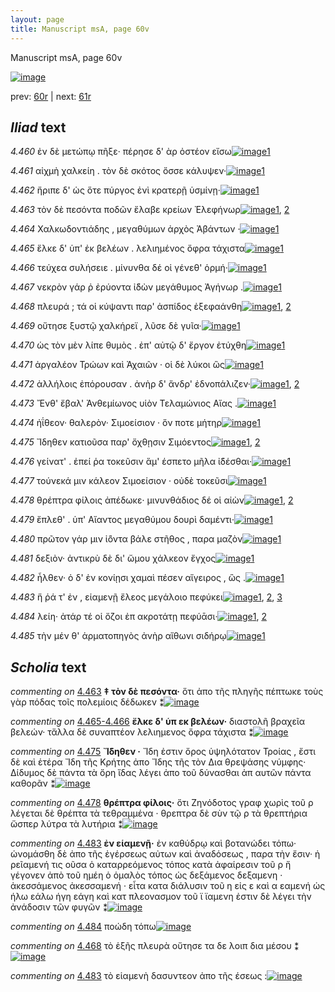 ```yaml
---
layout: page
title: Manuscript msA, page 60v
---
```


Manuscript msA, page 60v

[![image](http://www.homermultitext.org/iipsrv?OBJ=IIP,1.0&FIF=/project/homer/pyramidal/deepzoom/hmt/vaimg/2017a/VA060VN_0562.tif&WID=100&CVT=JPEG)](http://www.homermultitext.org/ict2/?urn=urn:cite2:hmt:vaimg.2017a:VA060VN_0562)

prev:  [60r](../60r) | next:  [61r](../61r)

## *Iliad* text

*4.460* <a id="4.460"/> ἐν δὲ μετώπῳ πῆξε· πέρησε δ' ὰρ ὀστέον εἴσω[![image](http://www.homermultitext.org/iipsrv?OBJ=IIP,1.0&FIF=/project/homer/pyramidal/deepzoom/hmt/vaimg/2017a/VA060VN_0562.tif&RGN=0.4695,0.2171,0.3774,0.0308&WID=1000&CVT=JPEG)](http://www.homermultitext.org/ict2/?urn=urn:cite2:hmt:vaimg.2017a:VA060VN_0562@0.4695,0.2171,0.3774,0.0308)[1](#msA_4.784)

*4.461* <a id="4.461"/> αἰχμὴ χαλκείη . τὸν δὲ σκότος ὄσσε κάλυψεν·[![image](http://www.homermultitext.org/iipsrv?OBJ=IIP,1.0&FIF=/project/homer/pyramidal/deepzoom/hmt/vaimg/2017a/VA060VN_0562.tif&RGN=0.4685,0.2329,0.3964,0.0331&WID=1000&CVT=JPEG)](http://www.homermultitext.org/ict2/?urn=urn:cite2:hmt:vaimg.2017a:VA060VN_0562@0.4685,0.2329,0.3964,0.0331)[1](#msA_4.784)

*4.462* <a id="4.462"/> ἤριπε δ' ὡς ὅτε πύργος ἐνὶ κρατερῇ ὑσμίνῃ·[![image](http://www.homermultitext.org/iipsrv?OBJ=IIP,1.0&FIF=/project/homer/pyramidal/deepzoom/hmt/vaimg/2017a/VA060VN_0562.tif&RGN=0.4675,0.2494,0.3534,0.0331&WID=1000&CVT=JPEG)](http://www.homermultitext.org/ict2/?urn=urn:cite2:hmt:vaimg.2017a:VA060VN_0562@0.4675,0.2494,0.3534,0.0331)[1](#msA_4.784)

*4.463* <a id="4.463"/> τὸν δὲ πεσόντα ποδῶν ἔλαβε κρείων Ἐλεφήνωρ[![image](http://www.homermultitext.org/iipsrv?OBJ=IIP,1.0&FIF=/project/homer/pyramidal/deepzoom/hmt/vaimg/2017a/VA060VN_0562.tif&RGN=0.4434,0.2682,0.4084,0.0331&WID=1000&CVT=JPEG)](http://www.homermultitext.org/ict2/?urn=urn:cite2:hmt:vaimg.2017a:VA060VN_0562@0.4434,0.2682,0.4084,0.0331)[1](#msA_4.784), [2](#msA_4.697)

*4.464* <a id="4.464"/> Χαλκωδοντιάδης , μεγαθύμων ἀρχὸς Ἀβάντων ·[![image](http://www.homermultitext.org/iipsrv?OBJ=IIP,1.0&FIF=/project/homer/pyramidal/deepzoom/hmt/vaimg/2017a/VA060VN_0562.tif&RGN=0.4675,0.2855,0.3934,0.0331&WID=1000&CVT=JPEG)](http://www.homermultitext.org/ict2/?urn=urn:cite2:hmt:vaimg.2017a:VA060VN_0562@0.4675,0.2855,0.3934,0.0331)[1](#msA_4.784)

*4.465* <a id="4.465"/> ἕλκε δ' ὑπ' ἐκ βελέων . λελιημένος ὄφρα τάχιστα[![image](http://www.homermultitext.org/iipsrv?OBJ=IIP,1.0&FIF=/project/homer/pyramidal/deepzoom/hmt/vaimg/2017a/VA060VN_0562.tif&RGN=0.4675,0.308,0.3934,0.0255&WID=1000&CVT=JPEG)](http://www.homermultitext.org/ict2/?urn=urn:cite2:hmt:vaimg.2017a:VA060VN_0562@0.4675,0.308,0.3934,0.0255)[1](#msA_4.784)

*4.466* <a id="4.466"/> τεύχεα συλήσειε . μίνυνθα δέ οἱ γένεθ' ὁρμή·[![image](http://www.homermultitext.org/iipsrv?OBJ=IIP,1.0&FIF=/project/homer/pyramidal/deepzoom/hmt/vaimg/2017a/VA060VN_0562.tif&RGN=0.4635,0.3268,0.3934,0.0255&WID=1000&CVT=JPEG)](http://www.homermultitext.org/ict2/?urn=urn:cite2:hmt:vaimg.2017a:VA060VN_0562@0.4635,0.3268,0.3934,0.0255)[1](#msA_4.784)

*4.467* <a id="4.467"/> νεκρὸν γάρ ῤ ἐρύοντα ἰ̈δὼν μεγάθυμος Ἀγήνωρ .[![image](http://www.homermultitext.org/iipsrv?OBJ=IIP,1.0&FIF=/project/homer/pyramidal/deepzoom/hmt/vaimg/2017a/VA060VN_0562.tif&RGN=0.4705,0.3464,0.3934,0.0255&WID=1000&CVT=JPEG)](http://www.homermultitext.org/ict2/?urn=urn:cite2:hmt:vaimg.2017a:VA060VN_0562@0.4705,0.3464,0.3934,0.0255)[1](#msA_4.784)

*4.468* <a id="4.468"/> πλευρά ; τά οἱ κύψαντι παρ' ἀσπίδος ἐξεφαάνθη[![image](http://www.homermultitext.org/iipsrv?OBJ=IIP,1.0&FIF=/project/homer/pyramidal/deepzoom/hmt/vaimg/2017a/VA060VN_0562.tif&RGN=0.4685,0.3659,0.3934,0.0278&WID=1000&CVT=JPEG)](http://www.homermultitext.org/ict2/?urn=urn:cite2:hmt:vaimg.2017a:VA060VN_0562@0.4685,0.3659,0.3934,0.0278)[1](#msA_4.784), [2](#msAim_4.875)

*4.469* <a id="4.469"/> οὔτησε ξυστῷ χαλκήρεϊ , λῦσε δὲ γυῖα·[![image](http://www.homermultitext.org/iipsrv?OBJ=IIP,1.0&FIF=/project/homer/pyramidal/deepzoom/hmt/vaimg/2017a/VA060VN_0562.tif&RGN=0.4515,0.3832,0.3934,0.0278&WID=1000&CVT=JPEG)](http://www.homermultitext.org/ict2/?urn=urn:cite2:hmt:vaimg.2017a:VA060VN_0562@0.4515,0.3832,0.3934,0.0278)[1](#msA_4.784)

*4.470* <a id="4.470"/> ὡς τὸν μὲν λίπε θυμὸς . ἐπ' αὐτῷ δ' ἔργον ἐτύχθη[![image](http://www.homermultitext.org/iipsrv?OBJ=IIP,1.0&FIF=/project/homer/pyramidal/deepzoom/hmt/vaimg/2017a/VA060VN_0562.tif&RGN=0.4675,0.4012,0.3934,0.0278&WID=1000&CVT=JPEG)](http://www.homermultitext.org/ict2/?urn=urn:cite2:hmt:vaimg.2017a:VA060VN_0562@0.4675,0.4012,0.3934,0.0278)[1](#msA_4.784)

*4.471* <a id="4.471"/> ἀργαλέον Τρώων καὶ Ἀχαιῶν · οἱ δὲ λύκοι ὣς[![image](http://www.homermultitext.org/iipsrv?OBJ=IIP,1.0&FIF=/project/homer/pyramidal/deepzoom/hmt/vaimg/2017a/VA060VN_0562.tif&RGN=0.4685,0.4192,0.3934,0.0278&WID=1000&CVT=JPEG)](http://www.homermultitext.org/ict2/?urn=urn:cite2:hmt:vaimg.2017a:VA060VN_0562@0.4685,0.4192,0.3934,0.0278)[1](#msA_4.784)

*4.472* <a id="4.472"/> ἀλλήλοις ἐπόρουσαν . ἀνὴρ δ' ἄνδρ' ἐδνοπάλιζεν·[![image](http://www.homermultitext.org/iipsrv?OBJ=IIP,1.0&FIF=/project/homer/pyramidal/deepzoom/hmt/vaimg/2017a/VA060VN_0562.tif&RGN=0.4675,0.4365,0.4124,0.0293&WID=1000&CVT=JPEG)](http://www.homermultitext.org/ict2/?urn=urn:cite2:hmt:vaimg.2017a:VA060VN_0562@0.4675,0.4365,0.4124,0.0293)[1](#msA_4.784), [2](#msA_4.706)

*4.473* <a id="4.473"/> Ἔνθ' ἔβαλ' Ἀνθεμίωνος υἱὸν Τελαμώνιος Αἴας .[![image](http://www.homermultitext.org/iipsrv?OBJ=IIP,1.0&FIF=/project/homer/pyramidal/deepzoom/hmt/vaimg/2017a/VA060VN_0562.tif&RGN=0.4625,0.4568,0.4224,0.0293&WID=1000&CVT=JPEG)](http://www.homermultitext.org/ict2/?urn=urn:cite2:hmt:vaimg.2017a:VA060VN_0562@0.4625,0.4568,0.4224,0.0293)[1](#msA_4.784)

*4.474* <a id="4.474"/> ἠΐθεον· θαλερὸν· Σιμοείσιον · ὅν ποτε μήτηρ[![image](http://www.homermultitext.org/iipsrv?OBJ=IIP,1.0&FIF=/project/homer/pyramidal/deepzoom/hmt/vaimg/2017a/VA060VN_0562.tif&RGN=0.4605,0.4733,0.3994,0.0293&WID=1000&CVT=JPEG)](http://www.homermultitext.org/ict2/?urn=urn:cite2:hmt:vaimg.2017a:VA060VN_0562@0.4605,0.4733,0.3994,0.0293)[1](#msA_4.784)

*4.475* <a id="4.475"/> Ἴδηθεν κατιοῦσα παρ' ὄχθῃσιν Σιμόεντος[![image](http://www.homermultitext.org/iipsrv?OBJ=IIP,1.0&FIF=/project/homer/pyramidal/deepzoom/hmt/vaimg/2017a/VA060VN_0562.tif&RGN=0.4665,0.4936,0.3994,0.0293&WID=1000&CVT=JPEG)](http://www.homermultitext.org/ict2/?urn=urn:cite2:hmt:vaimg.2017a:VA060VN_0562@0.4665,0.4936,0.3994,0.0293)[1](#msA_4.784), [2](#msA_4.709)

*4.476* <a id="4.476"/> γείνατ' . ἐπεί ῥα τοκεῦσιν ἅμ' έσπετο μῆλα ἰ̈δέσθαι·[![image](http://www.homermultitext.org/iipsrv?OBJ=IIP,1.0&FIF=/project/homer/pyramidal/deepzoom/hmt/vaimg/2017a/VA060VN_0562.tif&RGN=0.4665,0.5094,0.4334,0.0316&WID=1000&CVT=JPEG)](http://www.homermultitext.org/ict2/?urn=urn:cite2:hmt:vaimg.2017a:VA060VN_0562@0.4665,0.5094,0.4334,0.0316)[1](#msA_4.784)

*4.477* <a id="4.477"/> τούνεκά μιν κάλεον Σιμοείσιον · οὐδὲ τοκεῦσι[![image](http://www.homermultitext.org/iipsrv?OBJ=IIP,1.0&FIF=/project/homer/pyramidal/deepzoom/hmt/vaimg/2017a/VA060VN_0562.tif&RGN=0.4555,0.5297,0.4334,0.0316&WID=1000&CVT=JPEG)](http://www.homermultitext.org/ict2/?urn=urn:cite2:hmt:vaimg.2017a:VA060VN_0562@0.4555,0.5297,0.4334,0.0316)[1](#msA_4.784)

*4.478* <a id="4.478"/> θρέπτρα φίλοις ἀπέδωκε· μινυνθάδιος δέ οἱ αἰὼν[![image](http://www.homermultitext.org/iipsrv?OBJ=IIP,1.0&FIF=/project/homer/pyramidal/deepzoom/hmt/vaimg/2017a/VA060VN_0562.tif&RGN=0.4424,0.5485,0.4565,0.0316&WID=1000&CVT=JPEG)](http://www.homermultitext.org/ict2/?urn=urn:cite2:hmt:vaimg.2017a:VA060VN_0562@0.4424,0.5485,0.4565,0.0316)[1](#msA_4.784), [2](#msA_4.712)

*4.479* <a id="4.479"/> ἔπλεθ' . ὑπ' Αἴαντος μεγαθύμου δουρὶ δαμέντι·[![image](http://www.homermultitext.org/iipsrv?OBJ=IIP,1.0&FIF=/project/homer/pyramidal/deepzoom/hmt/vaimg/2017a/VA060VN_0562.tif&RGN=0.4575,0.5672,0.4154,0.0316&WID=1000&CVT=JPEG)](http://www.homermultitext.org/ict2/?urn=urn:cite2:hmt:vaimg.2017a:VA060VN_0562@0.4575,0.5672,0.4154,0.0316)[1](#msA_4.784)

*4.480* <a id="4.480"/> πρῶτον γάρ μιν ἰ̈όντα βάλε στῆθος , παρα μαζὸν[![image](http://www.homermultitext.org/iipsrv?OBJ=IIP,1.0&FIF=/project/homer/pyramidal/deepzoom/hmt/vaimg/2017a/VA060VN_0562.tif&RGN=0.4625,0.5868,0.4244,0.0316&WID=1000&CVT=JPEG)](http://www.homermultitext.org/ict2/?urn=urn:cite2:hmt:vaimg.2017a:VA060VN_0562@0.4625,0.5868,0.4244,0.0316)[1](#msA_4.784)

*4.481* <a id="4.481"/> δεξιὸν· ἀντικρὺ δὲ δι' ὤμου χάλκεον ἔγχος[![image](http://www.homermultitext.org/iipsrv?OBJ=IIP,1.0&FIF=/project/homer/pyramidal/deepzoom/hmt/vaimg/2017a/VA060VN_0562.tif&RGN=0.4625,0.6048,0.4044,0.0316&WID=1000&CVT=JPEG)](http://www.homermultitext.org/ict2/?urn=urn:cite2:hmt:vaimg.2017a:VA060VN_0562@0.4625,0.6048,0.4044,0.0316)[1](#msA_4.784)

*4.482* <a id="4.482"/> ἦλθεν· ὁ δ' ἐν κονίῃσι χαμαὶ πέσεν αἴγειρος , ὣς .[![image](http://www.homermultitext.org/iipsrv?OBJ=IIP,1.0&FIF=/project/homer/pyramidal/deepzoom/hmt/vaimg/2017a/VA060VN_0562.tif&RGN=0.4645,0.6206,0.4264,0.0346&WID=1000&CVT=JPEG)](http://www.homermultitext.org/ict2/?urn=urn:cite2:hmt:vaimg.2017a:VA060VN_0562@0.4645,0.6206,0.4264,0.0346)[1](#msA_4.784)

*4.483* <a id="4.483"/> ἥ ῥά τ' ἐν , εἱαμενῇ ἔλεος μεγάλοιο πεφύκει[![image](http://www.homermultitext.org/iipsrv?OBJ=IIP,1.0&FIF=/project/homer/pyramidal/deepzoom/hmt/vaimg/2017a/VA060VN_0562.tif&RGN=0.4595,0.6386,0.4074,0.0346&WID=1000&CVT=JPEG)](http://www.homermultitext.org/ict2/?urn=urn:cite2:hmt:vaimg.2017a:VA060VN_0562@0.4595,0.6386,0.4074,0.0346)[1](#msA_4.784), [2](#msA_4.718), [3](#msAim_4.876)

*4.484* <a id="4.484"/> λείη· ἀτάρ τέ οἱ ὄζοι ἐπ ακροτάτῃ πεφύᾱσι·[![image](http://www.homermultitext.org/iipsrv?OBJ=IIP,1.0&FIF=/project/homer/pyramidal/deepzoom/hmt/vaimg/2017a/VA060VN_0562.tif&RGN=0.4585,0.6551,0.4264,0.0391&WID=1000&CVT=JPEG)](http://www.homermultitext.org/ict2/?urn=urn:cite2:hmt:vaimg.2017a:VA060VN_0562@0.4585,0.6551,0.4264,0.0391)[1](#msAil_4.877), [2](#msA_4.784)

*4.485* <a id="4.485"/> τὴν μέν θ' ἁρματοπηγὸς ἀνὴρ αἴθωνι σιδήρῳ[![image](http://www.homermultitext.org/iipsrv?OBJ=IIP,1.0&FIF=/project/homer/pyramidal/deepzoom/hmt/vaimg/2017a/VA060VN_0562.tif&RGN=0.4645,0.6777,0.4264,0.0323&WID=1000&CVT=JPEG)](http://www.homermultitext.org/ict2/?urn=urn:cite2:hmt:vaimg.2017a:VA060VN_0562@0.4645,0.6777,0.4264,0.0323)[1](#msA_4.784)

## *Scholia* text

*commenting on* [4.463](#4.463)  <a id="msA_4.697"/> **‡ τὸν δὲ πεσόντα·** ὅτι ἀπο τῆς πληγῆς πέπτωκε τοὺς γὰρ πόδας τοῖς πολεμίοις δέδωκεν ⁑[![image](http://www.homermultitext.org/iipsrv?OBJ=IIP,1.0&FIF=/project/homer/pyramidal/deepzoom/hmt/vaimg/2017a/VA060VN_0562.tif&RGN=0.20928519,0.12240664,0.57369197,0.02033195&WID=1000&CVT=JPEG)](http://www.homermultitext.org/ict2/?urn=urn:cite2:hmt:vaimg.2017a:VA060VN_0562@0.20928519,0.12240664,0.57369197,0.02033195)

*commenting on* [4.465-4.466](#4.465-4.466)  <a id="msA_4.698"/> **ἔλκε δ' ὑπ εκ βελέων·** διαστολῆ βραχεῖα βελεών· τἄλλα δὲ συναπτέον λελιημενος ὄφρα τάχιστα ⁑[![image](http://www.homermultitext.org/iipsrv?OBJ=IIP,1.0&FIF=/project/homer/pyramidal/deepzoom/hmt/vaimg/2017a/VA060VN_0562.tif&RGN=0.21149595,0.13485477,0.60298452,0.02863071&WID=1000&CVT=JPEG)](http://www.homermultitext.org/ict2/?urn=urn:cite2:hmt:vaimg.2017a:VA060VN_0562@0.21149595,0.13485477,0.60298452,0.02863071)

*commenting on* [4.475](#4.475)  <a id="msA_4.709"/> **Ἴ̈δηθεν ·** Ἴδη ἐστιν ὄρος ὑψηλότατον Τροίας , ἔστι δὲ καὶ ἑτέρα Ἴδη τῆς Κρήτης ἀπο Ἴδης τῆς τὸν Δια θρεψάσης νύμφης· Δίδυμος δὲ πάντα τὰ ὄρη ἴδας λέγει ἀπο τοῦ δύνασθαι ἀπ αυτῶν πάντα καθορᾶν ⁑[![image](http://www.homermultitext.org/iipsrv?OBJ=IIP,1.0&FIF=/project/homer/pyramidal/deepzoom/hmt/vaimg/2017a/VA060VN_0562.tif&RGN=0.19786293,0.47178423,0.21444363,0.07634855&WID=1000&CVT=JPEG)](http://www.homermultitext.org/ict2/?urn=urn:cite2:hmt:vaimg.2017a:VA060VN_0562@0.19786293,0.47178423,0.21444363,0.07634855)

*commenting on* [4.478](#4.478)  <a id="msA_4.712"/> **θρέπτρα φίλοις·** ὅτι Ζηνόδοτος γραφ χωρὶς τοῦ ρ λέγεται δὲ θρέπτα τὰ τεθραμμένα · θρεπτρα δὲ σὺν τῷ ρ τὰ θρεπτήρια ὥσπερ λύτρα τὰ λυτήρια ⁑[![image](http://www.homermultitext.org/iipsrv?OBJ=IIP,1.0&FIF=/project/homer/pyramidal/deepzoom/hmt/vaimg/2017a/VA060VN_0562.tif&RGN=0.19620486,0.54481328,0.22107590,0.07261411&WID=1000&CVT=JPEG)](http://www.homermultitext.org/ict2/?urn=urn:cite2:hmt:vaimg.2017a:VA060VN_0562@0.19620486,0.54481328,0.22107590,0.07261411)

*commenting on* [4.483](#4.483)  <a id="msA_4.718"/> **ἐν εἱαμενῇ·** ἐν καθύδρῳ καὶ βοτανώδει τόπω· ὡνομάσθη δὲ ἀπο τῆς ἐγέρσεως αὐτων καὶ ἀναδόσεως , παρα τὴν ἔσιν· ἠ ρεῖαμενή τις οῦσα ὁ καταρρεόμενος τόπος κατὰ ἀφαίρεσιν τοῦ ρ ἤ γέγονεν ἀπὸ τοῦ ημέη ὁ ὁμαλὸς τόπος ὡς δεξάμενος δεξαμενη · ἀκεσσάμενος ἀκεσσαμενή · εἶτα κατα διάλυσιν τοῦ η εἰς ε καὶ α εαμενή ὡς ήλω εάλω ήγη εάγη καὶ κατ πλεονασμον τοῦ ϊ ϊαμενη ἐστιν δὲ λέγει τὴν ἀνάδοσιν τῶν φυγῶν ⁑[![image](http://www.homermultitext.org/iipsrv?OBJ=IIP,1.0&FIF=/project/homer/pyramidal/deepzoom/hmt/vaimg/2017a/VA060VN_0562.tif&RGN=0.20338983,0.61120332,0.23268239,0.15560166&WID=1000&CVT=JPEG)](http://www.homermultitext.org/ict2/?urn=urn:cite2:hmt:vaimg.2017a:VA060VN_0562@0.20338983,0.61120332,0.23268239,0.15560166)

*commenting on* [4.484](#4.484)  <a id="msAil_4.877.comment"/> ποώδη τόπω[![image](http://www.homermultitext.org/iipsrv?OBJ=IIP,1.0&FIF=/project/homer/pyramidal/deepzoom/hmt/vaimg/2017a/VA060VN_0562.tif&RGN=0.57184967,0.64591978,0.04495210,0.00802213&WID=1000&CVT=JPEG)](http://www.homermultitext.org/ict2/?urn=urn:cite2:hmt:vaimg.2017a:VA060VN_0562@0.57184967,0.64591978,0.04495210,0.00802213)

*commenting on* [4.468](#4.468)  <a id="msAim_4.875.comment"/> τὸ ἑξῆς πλευρὰ οὔτησε τα δε λοιπ δια μέσου ⁑[![image](http://www.homermultitext.org/iipsrv?OBJ=IIP,1.0&FIF=/project/homer/pyramidal/deepzoom/hmt/vaimg/2017a/VA060VN_0562.tif&RGN=0.41120118,0.37219917,0.05895357,0.04232365&WID=1000&CVT=JPEG)](http://www.homermultitext.org/ict2/?urn=urn:cite2:hmt:vaimg.2017a:VA060VN_0562@0.41120118,0.37219917,0.05895357,0.04232365)

*commenting on* [4.483](#4.483)  <a id="msAim_4.876.comment"/> τὸ εἱαμενὴ δασυντεον ἀπο τῆς έσεως :[![image](http://www.homermultitext.org/iipsrv?OBJ=IIP,1.0&FIF=/project/homer/pyramidal/deepzoom/hmt/vaimg/2017a/VA060VN_0562.tif&RGN=0.43367723,0.65338866,0.04126750,0.02724758&WID=1000&CVT=JPEG)](http://www.homermultitext.org/ict2/?urn=urn:cite2:hmt:vaimg.2017a:VA060VN_0562@0.43367723,0.65338866,0.04126750,0.02724758)